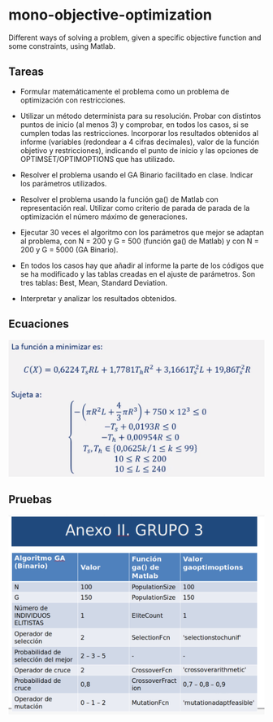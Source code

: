 # mono-objective-optimization
Different ways of solving a problem, given a specific objective function and some constraints, using Matlab.

## Tareas 

* Formular matemáticamente el problema como un problema de optimización con restricciones.

* Utilizar un método determinista para su resolución. Probar con distintos puntos de inicio (al menos 3) y comprobar, en todos los casos, si se cumplen todas las restricciones. Incorporar los resultados obtenidos al informe (variables (redondear a 4 cifras decimales), valor de la función objetivo y restricciones), indicando el punto de inicio y las opciones de OPTIMSET/OPTIMOPTIONS que has utilizado.

* Resolver el problema usando el GA Binario facilitado en clase. Indicar los parámetros utilizados.

* Resolver el problema usando la función ga() de Matlab con representación real. Utilizar como criterio de parada de parada de la optimización el número máximo de generaciones.

* Ejecutar 30 veces el algoritmo con los parámetros que mejor se adaptan al problema, con N = 200 y G = 500 (función ga() de Matlab) y con N = 200 y G = 5000 (GA Binario).

* En todos los casos hay que añadir al informe la parte de los códigos que se ha modificado y las tablas creadas en el ajuste de parámetros. Son tres tablas: Best, Mean, Standard Deviation.

* Interpretar y analizar los resultados obtenidos.

## Ecuaciones

<center>

![modelo del problema](./img/modelo.png)

</center>

## Pruebas

<center>

![modelo del problema](./img/opciones.png)

</center>
